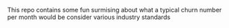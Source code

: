 This repo contains some fun surmising about what a typical churn number per month would be consider various industry standards
